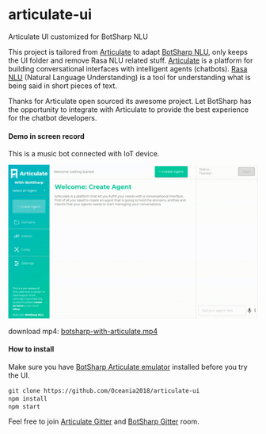 # articulate-ui
Articulate UI customized for BotSharp NLU

This project is tailored from [Articulate](https://github.com/samtecspg/articulate) to adapt [BotSharp NLU](https://github.com/Oceania2018/BotSharp), only keeps the UI folder and remove Rasa NLU related stuff. [Articulate](http://spg.ai/projects/articulate) is a platform for building conversational interfaces with intelligent agents (chatbots). [Rasa NLU](https://github.com/RasaHQ/rasa_nlu) (Natural Language Understanding) is a tool for understanding what is being said in short pieces of text. 

Thanks for Articulate open sourced its awesome project. Let BotSharp has the opportunity to integrate with Articulate to provide the best experience for the chatbot developers.

#### Demo in screen record
This is a music bot connected with IoT device.

![music bot demo](botsharp-with-articulate.gif)

download mp4: [botsharp-with-articulate.mp4](botsharp-with-articulate.mp4)

#### How to install
Make sure you have [BotSharp Articulate emulator](https://github.com/Oceania2018/botsharp-articulate) installed before you try the UI.
```
git clone https://github.com/Oceania2018/articulate-ui
npm install
npm start
```

Feel free to join [Articulate Gitter](https://gitter.im/samtecspg/articulate?utm_source=badge&utm_medium=badge&utm_campaign=pr-badge&utm_content=badge) and [BotSharp Gitter](https://gitter.im/botsharpcore/Lobby) room.
